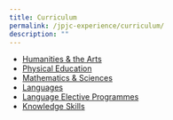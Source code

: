 ```yaml
---
title: Curriculum
permalink: /jpjc-experience/curriculum/
description: ""
---
```

<ul>
	<li><a href="/humanities-and-the-arts/">Humanities & the Arts</a></li>
	<li><a href="/physical-education/">Physical Education</a></li>
	<li><a href="/mathematics-and-sciences/">Mathematics & Sciences</a></li>
	<li><a href="/languages/">Languages</a></li>
	<li><a href="/language-elective-programmes/">Language Elective Programmes</a></li>
	<li><a href="/knowledge-skills/">Knowledge Skills</a></li>